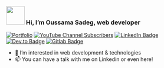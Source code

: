 ###  <img src="https://user-images.githubusercontent.com/10260230/93533501-53aa0d80-f943-11ea-90d1-e6e70eca2e29.gif" width="50"> Hi, I’m Oussama Sadeg, web developer

[![Portfolio](https://img.shields.io/badge/Portfolio-%23000000.svg?style=for-the-badge&logo=firefox&logoColor=#FF7139)](https://yanig-sadeg.fr)
[![YouTube Channel Subscribers](https://img.shields.io/youtube/channel/subscribers/UCEJYUxyH_zHoLx4HWe5_fTg?style=social)](https://www.youtube.com/channel/UCEJYUxyH_zHoLx4HWe5_fTg)
[![LinkedIn Badge](https://img.shields.io/badge/My-LinkedIn-blue)](https://www.linkedin.com/in/sadegoussama/)
[![Dev.to Badge](https://img.shields.io/badge/dev.to-0A0A0A?style=for-the-badge&logo=dev.to&logoColor=white)](https://dev.to/lunok)
[![Gitlab Badge](https://img.shields.io/badge/gitlab.com-e24329?style=for-the-badge&logo=Gitlab.com&logoColor=white)](https://gitlab.com/oussama.sadeg)

- 👀 I’m interested in web development & technologies
- 📫 You can have a talk with me on Linkedin or even here!

<!---
Lunok/Lunok is a ✨ special ✨ repository because its `README.md` (this file) appears on your GitHub profile.
You can click the Preview link to take a look at your changes.
--->
